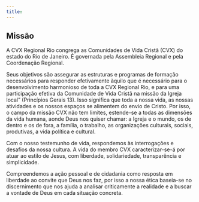 ```yaml
---
title:
---
```


## Missão

A CVX Regional Rio congrega as Comunidades de Vida Cristã (CVX) do estado do Rio de Janeiro. É governada pela Assembleia Regional e pela Coordenação Regional. 

Seus objetivos são assegurar as estruturas e programas de formação necessários para responder efetivamente àquilo que é necessário para o desenvolvimento harmonioso de toda a CVX Regional Rio, e para uma participação efetiva da Comunidade de Vida Cristã na missão da Igreja local” (Princípios Gerais 13). Isso significa que toda a nossa vida, as nossas atividades e os nossos espaços se alimentem do envio de Cristo. Por isso, o campo da missão CVX não tem limites, estende-se a todas as dimensões da vida humana, aonde Deus nos quiser chamar: a Igreja e o mundo, os de dentro e os de fora, a família, o trabalho, as organizações culturais, sociais, produtivas, a vida política e cultural.

Com o nosso testemunho de vida, respondemos às interrogações e desafios da nossa cultura. A vida do membro CVX caracterizar-se-á por atuar ao estilo de Jesus, com liberdade, solidariedade, transparência e simplicidade.

Compreendemos a ação pessoal e de cidadania como resposta em liberdade ao convite que Deus nos faz, por isso a nossa ética baseia-se no discernimento que nos ajuda a analisar criticamente a realidade e a buscar a vontade de Deus em cada situação concreta.
